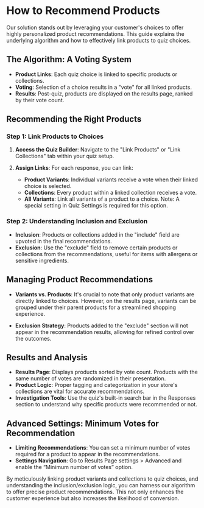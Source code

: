 # How to Recommend Products

Our solution stands out by leveraging your customer's choices to offer highly personalized product recommendations. This guide explains the underlying algorithm and how to effectively link products to quiz choices.

## The Algorithm: A Voting System

- **Product Links**: Each quiz choice is linked to specific products or collections.
- **Voting**: Selection of a choice results in a "vote" for all linked products.
- **Results**: Post-quiz, products are displayed on the results page, ranked by their vote count.

## Recommending the Right Products

### Step 1: Link Products to Choices

1. **Access the Quiz Builder**: Navigate to the "Link Products" or "Link Collections" tab within your quiz setup.
   
2. **Assign Links**: For each response, you can link:
   - **Product Variants**: Individual variants receive a vote when their linked choice is selected.
   - **Collections**: Every product within a linked collection receives a vote.
   - **All Variants**: Link all variants of a product to a choice. Note: A special setting in Quiz Settings is required for this option.

### Step 2: Understanding Inclusion and Exclusion

- **Inclusion**: Products or collections added in the "include" field are upvoted in the final recommendations.
- **Exclusion**: Use the "exclude" field to remove certain products or collections from the recommendations, useful for items with allergens or sensitive ingredients.

## Managing Product Recommendations

- **Variants vs. Products**: It's crucial to note that only product variants are directly linked to choices. However, on the results page, variants can be grouped under their parent products for a streamlined shopping experience.

- **Exclusion Strategy**: Products added to the "exclude" section will not appear in the recommendation results, allowing for refined control over the outcomes.

## Results and Analysis

- **Results Page**: Displays products sorted by vote count. Products with the same number of votes are randomized in their presentation.
- **Product Logic**: Proper tagging and categorization in your store's collections are vital for accurate recommendations.
- **Investigation Tools**: Use the quiz's built-in search bar in the Responses section to understand why specific products were recommended or not.

## Advanced Settings: Minimum Votes for Recommendation

- **Limiting Recommendations**: You can set a minimum number of votes required for a product to appear in the recommendations.
- **Settings Navigation**: Go to Results Page settings > Advanced and enable the “Minimum number of votes” option.

By meticulously linking product variants and collections to quiz choices, and understanding the inclusion/exclusion logic, you can harness our algorithm to offer precise product recommendations. This not only enhances the customer experience but also increases the likelihood of conversion.
